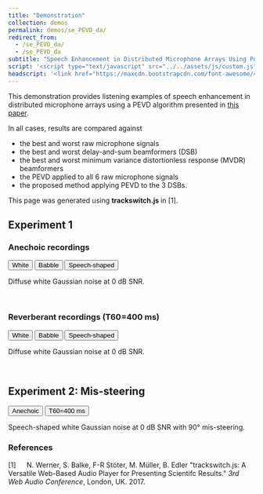 ```yaml
---
title: "Demonstration"
collection: demos
permalink: demos/se_PEVD_da/
redirect_from: 
  - /se_PEVD_da/
  - /se_PEVD_da
subtitle: "Speech Enhancement in Distributed Microphone Arrays Using Polynomial Eigenvalue Decomposition"
script: '<script type="text/javascript" src="../../assets/js/custom.js"></script><script type="text/javascript">jQuery(document).ready(function() {jQuery(".player").trackSwitch({spacebar: true});});var settings = {onlyradiosolo: true,repeat: true,};$(".player").trackSwitch(settings);</script>'
headscript: '<link href="https://maxcdn.bootstrapcdn.com/font-awesome/4.7.0/css/font-awesome.min.css" rel="stylesheet" integrity="sha384-wvfXpqpZZVQGK6TAh5PVlGOfQNHSoD2xbE+QkPxCAFlNEevoEH3Sl0sibVcOQVnN" crossorigin="anonymous" /><link rel="stylesheet" href="../../assets/css/trackswitch.min.css" />'
---
```

This demonstration provides listening examples of speech enhancement in distributed microphone arrays using a PEVD algorithm presented in [this paper](https://ed1016.github.io/publication/2022_08_29_EUSIPCO).

In all cases, results are compared against
- the best and worst raw microphone signals
- the best and worst delay-and-sum beamformers (DSB)
- the best and worst minimum variance distortionless response (MVDR) beamformers 
- the PEVD applied to all 6 raw microphone signals
- the proposed method applying PEVD to the 3 DSBs.

This page was generated using <b> trackswitch.js </b> in [1].


## Experiment 1
### Anechoic recordings 
<div class="tab" style="min-width: 600px">
  <button class="tablinks active" onclick="openTab(event, 'White')">White</button>
  <button class="tablinks" onclick="openTab(event, 'Babble')">Babble</button>
  <button class="tablinks" onclick="openTab(event, 'Speech-shaped noise')">Speech-shaped</button>
</div>

<div id="White" class="tabcontent" style="display:block">
  <div class="player">
  <p>
      Diffuse white Gaussian noise at 0 dB SNR.
  </p>
  <!-- <img src="mix.png" class="seekable"> -->
  <ts-track title="Raw (best)">
      <ts-source src="../../files/se_PEVD_da/audio/white_0_mix_best.wav" type="audio/wav"></ts-source>
  </ts-track>
  <ts-track title="Raw (worst)">
      <ts-source src="../../files/se_PEVD_da/audio/white_0_mix_worst.wav" type="audio/wav"></ts-source>
  </ts-track>
  <ts-track title="DSB (best)">
      <ts-source src="../../files/se_PEVD_da/audio/white_0_dsb_best.wav" type="audio/wav"></ts-source>
  </ts-track>
  <ts-track title="DSB (worst)" style="overflow: hidden">
      <ts-source src="../../files/se_PEVD_da/audio/white_0_dsb_worst.wav" type="audio/wav"></ts-source>
  </ts-track>
  <ts-track title="MVDR (best)">
      <ts-source src="../../files/se_PEVD_da/audio/white_0_mvdr_best.wav" type="audio/wav"></ts-source>
  </ts-track>
  <ts-track title="MVDR (worst)">
      <ts-source src="../../files/se_PEVD_da/audio/white_0_mvdr_worst.wav" type="audio/wav"></ts-source>
  </ts-track>
  <ts-track title="PEVD full">
      <ts-source src="../../files/se_PEVD_da/audio/white_0_pevd_full.wav" type="audio/wav"></ts-source>
  </ts-track>
  <ts-track title="PEVD proposed">
      <ts-source src="../../files/se_PEVD_da/audio/white_0_pevd.wav" type="audio/wav"></ts-source>
  </ts-track>
</div>
</div>

<div id="Babble" class="tabcontent" style="display:none">
  <div class="player">
  <p>
      Diffuse babble noise at 0 dB SNR.
  </p>
  <!-- <img src="mix.png" class="seekable"> -->
  <ts-track title="Raw (best)">
      <ts-source src="../../files/se_PEVD_da/audio/babble_0_raw_best.wav" type="audio/wav"></ts-source>
  </ts-track>
  <ts-track title="Raw (worst)">
      <ts-source src="../../files/se_PEVD_da/audio/babble_0_raw_worst.wav" type="audio/wav"></ts-source>
  </ts-track>
  <ts-track title="DSB (best)">
      <ts-source src="../../files/se_PEVD_da/audio/babble_0_dsb_best.wav" type="audio/wav"></ts-source>
  </ts-track>
  <ts-track title="DSB (worst)" style="overflow: hidden">
      <ts-source src="../../files/se_PEVD_da/audio/babble_0_dsb_worst.wav" type="audio/wav"></ts-source>
  </ts-track>
  <ts-track title="MVDR (best)">
      <ts-source src="../../files/se_PEVD_da/audio/babble_0_mvdr_best.wav" type="audio/wav"></ts-source>
  </ts-track>
  <ts-track title="MVDR (worst)">
      <ts-source src="../../files/se_PEVD_da/audio/babble_0_mvdr_worst.wav" type="audio/wav"></ts-source>
  </ts-track>
  <ts-track title="PEVD full">
      <ts-source src="../../files/se_PEVD_da/audio/babble_0_pevd_full.wav" type="audio/wav"></ts-source>
  </ts-track>
  <ts-track title="PEVD proposed">
      <ts-source src="../../files/se_PEVD_da/audio/babble_0_pevd.wav" type="audio/wav"></ts-source>
  </ts-track>
</div>
</div>

<div id="Speech-shaped noise" class="tabcontent" style="display:none">
  <div class="player">
  <p>
      Diffuse speech-shaped noise at 0 dB SNR.
  </p>
  <!-- <img src="mix.png" class="seekable"> -->
  <ts-track title="Raw (best)">
      <ts-source src="../../files/se_PEVD_da/audio/speech-shaped_0_raw_best.wav" type="audio/wav"></ts-source>
  </ts-track>
  <ts-track title="Raw (worst)">
      <ts-source src="../../files/se_PEVD_da/audio/speech-shaped_0_raw_worst.wav" type="audio/wav"></ts-source>
  </ts-track>
  <ts-track title="DSB (best)">
      <ts-source src="../../files/se_PEVD_da/audio/speech-shaped_0_dsb_best.wav" type="audio/wav"></ts-source>
  </ts-track>
  <ts-track title="DSB (worst)" style="overflow: hidden">
      <ts-source src="../../files/se_PEVD_da/audio/speech-shaped_0_dsb_worst.wav" type="audio/wav"></ts-source>
  </ts-track>
  <ts-track title="MVDR (best)">
      <ts-source src="../../files/se_PEVD_da/audio/speech-shaped_0_mvdr_best.wav" type="audio/wav"></ts-source>
  </ts-track>
  <ts-track title="MVDR (worst)">
      <ts-source src="../../files/se_PEVD_da/audio/speech-shaped_0_mvdr_worst.wav" type="audio/wav"></ts-source>
  </ts-track>
  <ts-track title="PEVD full">
      <ts-source src="../../files/se_PEVD_da/audio/speech-shaped_0_pevd_full.wav" type="audio/wav"></ts-source>
  </ts-track>
  <ts-track title="PEVD proposed">
      <ts-source src="../../files/se_PEVD_da/audio/speech-shaped_0_pevd.wav" type="audio/wav"></ts-source>
  </ts-track>
</div>
</div>

<br>

### Reverberant recordings (T60=400 ms)
<div class="tab" style="min-width: 600px">
  <button class="tablinks2 active" onclick="openTab2(event, 'Whitereverb')">White</button>
  <button class="tablinks2" onclick="openTab2(event, 'Babblereverb')">Babble</button>
  <button class="tablinks2" onclick="openTab2(event, 'Speech-shaped noisereverb')">Speech-shaped</button>
</div>

<div id="Whitereverb" class="tabcontent2" style="display:block">
  <div class="player">
  <p>
      Diffuse white Gaussian noise at 0 dB SNR.
  </p>
  <!-- <img src="raw.png" class="seekable"> -->
  <ts-track title="Raw (best)">
      <ts-source src="../../files/se_PEVD_da/audio/reverb_400_white_0_raw_best.wav" type="audio/wav"></ts-source>
  </ts-track>
  <ts-track title="Raw (worst)">
      <ts-source src="../../files/se_PEVD_da/audio/reverb_400_white_0_raw_worst.wav" type="audio/wav"></ts-source>
  </ts-track>
  <ts-track title="DSB (best)">
      <ts-source src="../../files/se_PEVD_da/audio/reverb_400_white_0_dsb_best.wav" type="audio/wav"></ts-source>
  </ts-track>
  <ts-track title="DSB (worst)" style="overflow: hidden">
      <ts-source src="../../files/se_PEVD_da/audio/reverb_400_white_0_dsb_worst.wav" type="audio/wav"></ts-source>
  </ts-track>
  <ts-track title="MVDR (best)">
      <ts-source src="../../files/se_PEVD_da/audio/reverb_400_white_0_mvdr_best.wav" type="audio/wav"></ts-source>
  </ts-track>
  <ts-track title="MVDR (worst)">
      <ts-source src="../../files/se_PEVD_da/audio/reverb_400_white_0_mvdr_worst.wav" type="audio/wav"></ts-source>
  </ts-track>
  <ts-track title="PEVD full">
      <ts-source src="../../files/se_PEVD_da/audio/reverb_400_white_0_pevd_full.wav" type="audio/wav"></ts-source>
  </ts-track>
  <ts-track title="PEVD proposed">
      <ts-source src="../../files/se_PEVD_da/audio/reverb_400_white_0_pevd.wav" type="audio/wav"></ts-source>
  </ts-track>
</div>
</div>

<div id="Babblereverb" class="tabcontent2" style="display:none">
  <div class="player">
  <p>
      Diffuse babble noise at 0 dB SNR.
  </p>
  <!-- <img src="raw.png" class="seekable"> -->
  <ts-track title="Raw (best)">
      <ts-source src="../../files/se_PEVD_da/audio/reverb_400_babble_0_raw_best.wav" type="audio/wav"></ts-source>
  </ts-track>
  <ts-track title="Raw (worst)">
      <ts-source src="../../files/se_PEVD_da/audio/reverb_400_babble_0_raw_worst.wav" type="audio/wav"></ts-source>
  </ts-track>
  <ts-track title="DSB (best)">
      <ts-source src="../../files/se_PEVD_da/audio/reverb_400_babble_0_dsb_best.wav" type="audio/wav"></ts-source>
  </ts-track>
  <ts-track title="DSB (worst)" style="overflow: hidden">
      <ts-source src="../../files/se_PEVD_da/audio/reverb_400_babble_0_dsb_worst.wav" type="audio/wav"></ts-source>
  </ts-track>
  <ts-track title="MVDR (best)">
      <ts-source src="../../files/se_PEVD_da/audio/reverb_400_babble_0_mvdr_best.wav" type="audio/wav"></ts-source>
  </ts-track>
  <ts-track title="MVDR (worst)">
      <ts-source src="../../files/se_PEVD_da/audio/reverb_400_babble_0_mvdr_worst.wav" type="audio/wav"></ts-source>
  </ts-track>
  <ts-track title="PEVD full">
      <ts-source src="../../files/se_PEVD_da/audio/reverb_400_babble_0_pevd_full.wav" type="audio/wav"></ts-source>
  </ts-track>
  <ts-track title="PEVD proposed">
      <ts-source src="../../files/se_PEVD_da/audio/reverb_400_babble_0_pevd.wav" type="audio/wav"></ts-source>
  </ts-track>
</div>
</div>

<div id="Speech-shaped noisereverb" class="tabcontent2" style="display:none">
  <div class="player">
  <p>
      Diffuse speech-shaped noise at 0 dB SNR.
  </p>
  <!-- <img src="mix.png" class="seekable"> -->
  <ts-track title="Raw (best)">
      <ts-source src="../../files/se_PEVD_da/audio/reverb_400_speech-shaped_0_raw_best.wav" type="audio/wav"></ts-source>
  </ts-track>
  <ts-track title="Raw (worst)">
      <ts-source src="../../files/se_PEVD_da/audio/reverb_400_speech-shaped_0_raw_worst.wav" type="audio/wav"></ts-source>
  </ts-track>
  <ts-track title="DSB (best)">
      <ts-source src="../../files/se_PEVD_da/audio/reverb_400_speech-shaped_0_dsb_best.wav" type="audio/wav"></ts-source>
  </ts-track>
  <ts-track title="DSB (worst)" style="overflow: hidden">
      <ts-source src="../../files/se_PEVD_da/audio/reverb_400_speech-shaped_0_dsb_worst.wav" type="audio/wav"></ts-source>
  </ts-track>
  <ts-track title="MVDR (best)">
      <ts-source src="../../files/se_PEVD_da/audio/reverb_400_speech-shaped_0_mvdr_best.wav" type="audio/wav"></ts-source>
  </ts-track>
  <ts-track title="MVDR (worst)">
      <ts-source src="../../files/se_PEVD_da/audio/reverb_400_speech-shaped_0_mvdr_worst.wav" type="audio/wav"></ts-source>
  </ts-track>
  <ts-track title="PEVD full">
      <ts-source src="../../files/se_PEVD_da/audio/reverb_400_speech-shaped_0_pevd_full.wav" type="audio/wav"></ts-source>
  </ts-track>
  <ts-track title="PEVD proposed">
      <ts-source src="../../files/se_PEVD_da/audio/reverb_400_speech-shaped_0_pevd.wav" type="audio/wav"></ts-source>
  </ts-track>
</div>
</div>

<br>

## Experiment 2: Mis-steering
<div class="tab" style="min-width: 600px">
  <button class="tablinks3 active" onclick="openTab3(event, 'Anechoic')">Anechoic</button>
  <button class="tablinks3" onclick="openTab3(event, 'T60=400')">T60=400 ms</button>
</div>

<div id="Anechoic" class="tabcontent3" style="display:block">
  <div class="player">
  <p>
      Speech-shaped white Gaussian noise at 0 dB SNR with 90&deg; mis-steering.
  </p>
  <!-- <img src="raw.png" class="seekable"> -->
  <ts-track title="Raw (best)">
      <ts-source src="../../files/se_PEVD_da/audio/mis_90_speech-shaped_0_raw_best.wav" type="audio/wav"></ts-source>
  </ts-track>
  <ts-track title="Raw (worst)">
      <ts-source src="../../files/se_PEVD_da/audio/mis_90_speech-shaped_0_raw_worst.wav" type="audio/wav"></ts-source>
  </ts-track>
  <ts-track title="DSB (best)">
      <ts-source src="../../files/se_PEVD_da/audio/mis_90_speech-shaped_0_dsb_best.wav" type="audio/wav"></ts-source>
  </ts-track>
  <ts-track title="DSB (worst)" style="overflow: hidden">
      <ts-source src="../../files/se_PEVD_da/audio/mis_90_speech-shaped_0_dsb_worst.wav" type="audio/wav"></ts-source>
  </ts-track>
  <ts-track title="MVDR (best)">
      <ts-source src="../../files/se_PEVD_da/audio/mis_90_speech-shaped_0_mvdr_best.wav" type="audio/wav"></ts-source>
  </ts-track>
  <ts-track title="MVDR (worst)">
      <ts-source src="../../files/se_PEVD_da/audio/mis_90_speech-shaped_0_mvdr_worst.wav" type="audio/wav"></ts-source>
  </ts-track>
  <ts-track title="PEVD full">
      <ts-source src="../../files/se_PEVD_da/audio/mis_90_speech-shaped_0_pevd_full.wav" type="audio/wav"></ts-source>
  </ts-track>
  <ts-track title="PEVD proposed">
      <ts-source src="../../files/se_PEVD_da/audio/mis_90_speech-shaped_0_pevd.wav" type="audio/wav"></ts-source>
  </ts-track>
</div>
</div>

<div id="T60=400" class="tabcontent3" style="display:none">
  <div class="player">
  <p>
      Speech-shaped white Gaussian noise at 0 dB SNR with 90&deg; mis-steering.
  </p>
  <!-- <img src="raw.png" class="seekable"> -->
  <ts-track title="Raw (best)">
      <ts-source src="../../files/se_PEVD_da/audio/mis_90_reverb_400_speech-shaped_0_raw_best.wav" type="audio/wav"></ts-source>
  </ts-track>
  <ts-track title="Raw (worst)">
      <ts-source src="../../files/se_PEVD_da/audio/mis_90_reverb_400_speech-shaped_0_raw_worst.wav" type="audio/wav"></ts-source>
  </ts-track>
  <ts-track title="DSB (best)">
      <ts-source src="../../files/se_PEVD_da/audio/mis_90_reverb_400_speech-shaped_0_dsb_best.wav" type="audio/wav"></ts-source>
  </ts-track>
  <ts-track title="DSB (worst)" style="overflow: hidden">
      <ts-source src="../../files/se_PEVD_da/audio/mis_90_reverb_400_speech-shaped_0_dsb_worst.wav" type="audio/wav"></ts-source>
  </ts-track>
  <ts-track title="MVDR (best)">
      <ts-source src="../../files/se_PEVD_da/audio/mis_90_reverb_400_speech-shaped_0_mvdr_best.wav" type="audio/wav"></ts-source>
  </ts-track>
  <ts-track title="MVDR (worst)">
      <ts-source src="../../files/se_PEVD_da/audio/mis_90_reverb_400_speech-shaped_0_mvdr_worst.wav" type="audio/wav"></ts-source>
  </ts-track>
  <ts-track title="PEVD full">
      <ts-source src="../../files/se_PEVD_da/audio/mis_90_reverb_400_speech-shaped_0_pevd_full.wav" type="audio/wav"></ts-source>
  </ts-track>
  <ts-track title="PEVD proposed">
      <ts-source src="../../files/se_PEVD_da/audio/mis_90_reverb_400_speech-shaped_0_pevd.wav" type="audio/wav"></ts-source>
  </ts-track>
</div>
</div>

### References
[1] &emsp; N. Werner, S. Balke, F-R Stöter, M. Müller, B. Edler "trackswitch.js: A Versatile Web-Based Audio Player for Presenting Scientifc Results." <i> 3rd Web Audio Conference</i>, London, UK. 2017.





